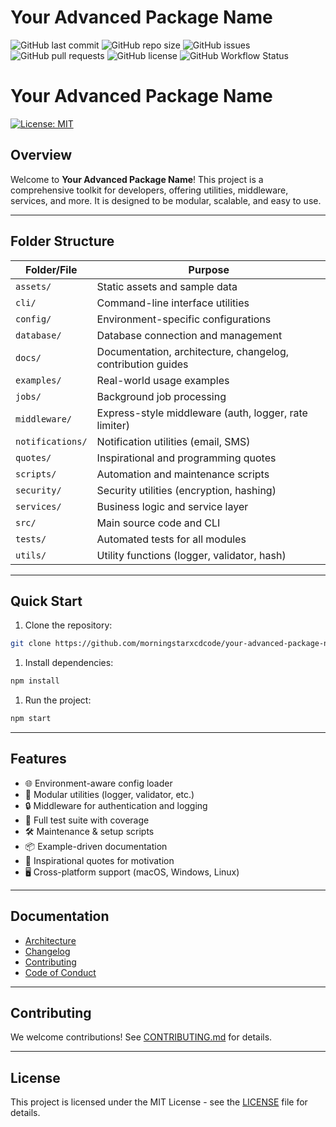 # Your Advanced Package Name

![GitHub last commit](https://img.shields.io/github/last-commit/morningstarxcdcode/packageno1)
![GitHub repo size](https://img.shields.io/github/repo-size/morningstarxcdcode/packageno1)
![GitHub issues](https://img.shields.io/github/issues/morningstarxcdcode/packageno1)
![GitHub pull requests](https://img.shields.io/github/issues-pr/morningstarxcdcode/packageno1)
![GitHub license](https://img.shields.io/github/license/morningstarxcdcode/packageno1)
![GitHub Workflow Status](https://img.shields.io/github/actions/workflow/status/morningstarxcdcode/packageno1/ci.yml)



# Your Advanced Package Name

[![License: MIT](https://img.shields.io/badge/License-MIT-yellow.svg)](https://opensource.org/licenses/MIT)

## Overview

Welcome to **Your Advanced Package Name**! This project is a comprehensive toolkit for developers, offering utilities, middleware, services, and more. It is designed to be modular, scalable, and easy to use.

---

## Folder Structure

| Folder/File         | Purpose                                                      |
|--------------------|--------------------------------------------------------------|
| `assets/`          | Static assets and sample data                                |
| `cli/`             | Command-line interface utilities                            |
| `config/`          | Environment-specific configurations                         |
| `database/`        | Database connection and management                          |
| `docs/`            | Documentation, architecture, changelog, contribution guides |
| `examples/`        | Real-world usage examples                                    |
| `jobs/`            | Background job processing                                   |
| `middleware/`      | Express-style middleware (auth, logger, rate limiter)       |
| `notifications/`   | Notification utilities (email, SMS)                         |
| `quotes/`          | Inspirational and programming quotes                        |
| `scripts/`         | Automation and maintenance scripts                          |
| `security/`        | Security utilities (encryption, hashing)                    |
| `services/`        | Business logic and service layer                            |
| `src/`             | Main source code and CLI                                    |
| `tests/`           | Automated tests for all modules                             |
| `utils/`           | Utility functions (logger, validator, hash)                 |

---

## Quick Start

1. Clone the repository:

```bash
git clone https://github.com/morningstarxcdcode/your-advanced-package-name.git
```

1. Install dependencies:

```bash
npm install
```

1. Run the project:

```bash
npm start
```

---

## Features

- 🌐 Environment-aware config loader
- 🧩 Modular utilities (logger, validator, etc.)
- 🔒 Middleware for authentication and logging
- 🧪 Full test suite with coverage
- 🛠️ Maintenance & setup scripts
- 📦 Example-driven documentation
- 💬 Inspirational quotes for motivation
- 🖥️ Cross-platform support (macOS, Windows, Linux)

---

## Documentation

- [Architecture](docs/ARCHITECTURE.md)
- [Changelog](docs/CHANGELOG.md)
- [Contributing](docs/CONTRIBUTING.md)
- [Code of Conduct](docs/CODE_OF_CONDUCT.md)

---

## Contributing

We welcome contributions! See [CONTRIBUTING.md](docs/CONTRIBUTING.md) for details.

---

## License

This project is licensed under the MIT License - see the [LICENSE](LICENSE) file for details.
